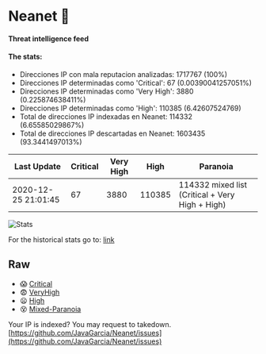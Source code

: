 # Neanet :hocho:
#### Threat intelligence feed
#### The stats:

- Direcciones IP con mala reputacion analizadas: 1717767 (100%)
- Direcciones IP determinadas como 'Critical':  67 (0.00390041257051%)
- Direcciones IP determinadas como 'Very High':  3880 (0.225874638411%)
- Direcciones IP determinadas como 'High':  110385 (6.42607524769)
- Total de direcciones IP indexadas en Neanet:  114332 (6.65585029867%)
- Total de direcciones IP descartadas en Neanet:  1603435 (93.3441497013%)

| Last Update | Critical | Very High | High | Paranoia |
| --- | --- | --- | --- | --- |
| 2020-12-25 21:01:45 | 67 | 3880 | 110385 | 114332 mixed list (Critical + Very High + High)|

![Stats](https://docs.google.com/spreadsheets/d/e/2PACX-1vSnaNMIXVabIpDJjufMlzH7poXnshF3mgd8Is1g9ytUEzVsP5my4Trn8f-xkoLLQ38xpL3HtmUexLo6/pubchart?oid=501124687&format=image)

For the historical stats go to: [link](/stats.csv)
## Raw
- :scream: [Critical](https://raw.githubusercontent.com/JavaGarcia/Neanet/master/blacklists/neanet_critical.txt)
- :fearful: [VeryHigh](https://raw.githubusercontent.com/JavaGarcia/Neanet/master/blacklists/neanet_veryHigh.txtt)
- :frowning: [High](https://raw.githubusercontent.com/JavaGarcia/Neanet/master/blacklists/neanet_high.txt)
- :dizzy_face: [Mixed-Paranoia](https://raw.githubusercontent.com/JavaGarcia/Neanet/master/blacklists/neanet_all.txt)


Your IP is indexed? You may request to takedown. [https://github.com/JavaGarcia/Neanet/issues](https://github.com/JavaGarcia/Neanet/issues)





























































































































































































































































































































































































































































































































































































































































































































































































































































































































































































































































































































































































































































































































































































































































































































































































































































































































































































































































































































































































































































































































































































































































































































































































































































































































































































































































































































































































































































































































































































































































































































































